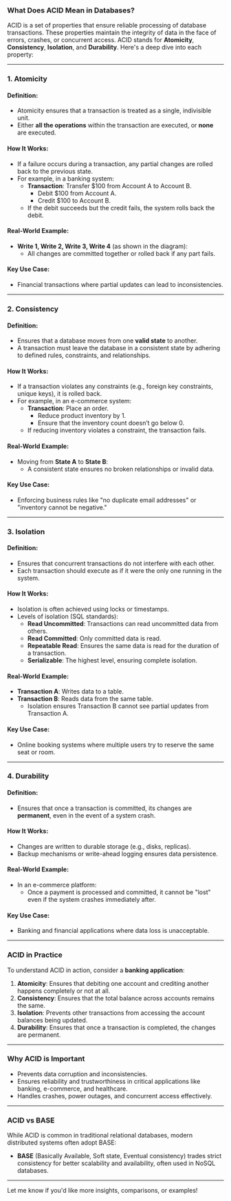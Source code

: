 ### What Does ACID Mean in Databases?

ACID is a set of properties that ensure reliable processing of database transactions. These properties maintain the integrity of data in the face of errors, crashes, or concurrent access. ACID stands for **Atomicity**, **Consistency**, **Isolation**, and **Durability**. Here's a deep dive into each property:

---

### **1. Atomicity**
#### **Definition**:
- Atomicity ensures that a transaction is treated as a single, indivisible unit.
- Either **all the operations** within the transaction are executed, or **none** are executed.

#### **How It Works**:
- If a failure occurs during a transaction, any partial changes are rolled back to the previous state.
- For example, in a banking system:
  - **Transaction**: Transfer $100 from Account A to Account B.
    - Debit $100 from Account A.
    - Credit $100 to Account B.
  - If the debit succeeds but the credit fails, the system rolls back the debit.

#### **Real-World Example**:
- **Write 1, Write 2, Write 3, Write 4** (as shown in the diagram):
  - All changes are committed together or rolled back if any part fails.

#### **Key Use Case**:
- Financial transactions where partial updates can lead to inconsistencies.

---

### **2. Consistency**
#### **Definition**:
- Ensures that a database moves from one **valid state** to another.
- A transaction must leave the database in a consistent state by adhering to defined rules, constraints, and relationships.

#### **How It Works**:
- If a transaction violates any constraints (e.g., foreign key constraints, unique keys), it is rolled back.
- For example, in an e-commerce system:
  - **Transaction**: Place an order.
    - Reduce product inventory by 1.
    - Ensure that the inventory count doesn’t go below 0.
  - If reducing inventory violates a constraint, the transaction fails.

#### **Real-World Example**:
- Moving from **State A** to **State B**:
  - A consistent state ensures no broken relationships or invalid data.

#### **Key Use Case**:
- Enforcing business rules like "no duplicate email addresses" or "inventory cannot be negative."

---

### **3. Isolation**
#### **Definition**:
- Ensures that concurrent transactions do not interfere with each other.
- Each transaction should execute as if it were the only one running in the system.

#### **How It Works**:
- Isolation is often achieved using locks or timestamps.
- Levels of isolation (SQL standards):
  - **Read Uncommitted**: Transactions can read uncommitted data from others.
  - **Read Committed**: Only committed data is read.
  - **Repeatable Read**: Ensures the same data is read for the duration of a transaction.
  - **Serializable**: The highest level, ensuring complete isolation.

#### **Real-World Example**:
- **Transaction A**: Writes data to a table.
- **Transaction B**: Reads data from the same table.
  - Isolation ensures Transaction B cannot see partial updates from Transaction A.

#### **Key Use Case**:
- Online booking systems where multiple users try to reserve the same seat or room.

---

### **4. Durability**
#### **Definition**:
- Ensures that once a transaction is committed, its changes are **permanent**, even in the event of a system crash.

#### **How It Works**:
- Changes are written to durable storage (e.g., disks, replicas).
- Backup mechanisms or write-ahead logging ensures data persistence.

#### **Real-World Example**:
- In an e-commerce platform:
  - Once a payment is processed and committed, it cannot be "lost" even if the system crashes immediately after.

#### **Key Use Case**:
- Banking and financial applications where data loss is unacceptable.

---

### **ACID in Practice**
To understand ACID in action, consider a **banking application**:
1. **Atomicity**: Ensures that debiting one account and crediting another happens completely or not at all.
2. **Consistency**: Ensures that the total balance across accounts remains the same.
3. **Isolation**: Prevents other transactions from accessing the account balances being updated.
4. **Durability**: Ensures that once a transaction is completed, the changes are permanent.

---

### **Why ACID is Important**
- Prevents data corruption and inconsistencies.
- Ensures reliability and trustworthiness in critical applications like banking, e-commerce, and healthcare.
- Handles crashes, power outages, and concurrent access effectively.

---

### **ACID vs BASE**
While ACID is common in traditional relational databases, modern distributed systems often adopt BASE:
- **BASE** (Basically Available, Soft state, Eventual consistency) trades strict consistency for better scalability and availability, often used in NoSQL databases.

---

Let me know if you'd like more insights, comparisons, or examples!